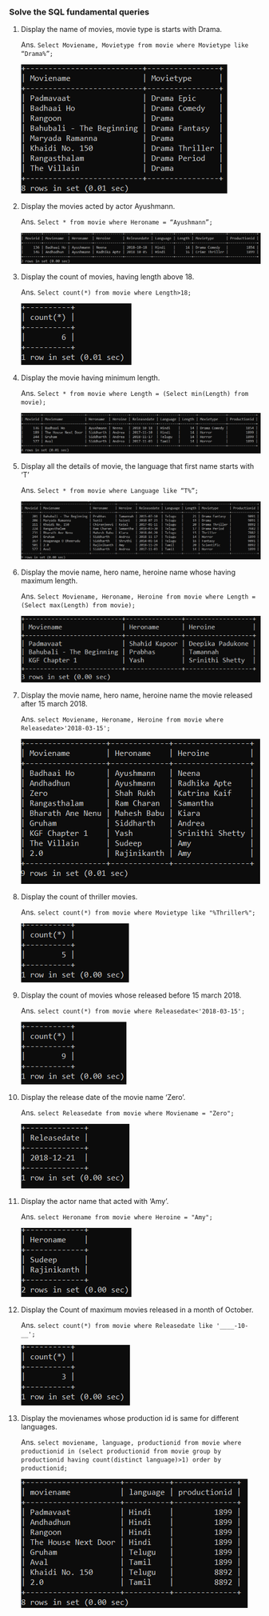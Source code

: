 ### Solve the SQL fundamental queries

1.	Display the name of movies, movie type is starts with Drama.
    
    Ans. `Select Moviename, Movietype from movie where Movietype like “Drama%”;`

    ![](/Images/S1.PNG)

2.	Display the movies acted by actor Ayushmann.

    Ans. `Select * from movie where Heroname = “Ayushmann”;`

    ![](/Images/S2.PNG)

3.	Display the count of movies, having length above 18.
    
    Ans. `Select count(*) from movie where Length>18;`	
    
    ![](/Images/S3.PNG)

4.	Display the movie having minimum length.

    Ans. `Select * from movie where Length = (Select min(Length) from movie);`

    ![](/Images/S4.PNG)
    
5.	Display all the details of movie, the language that first name starts with ‘T’

    Ans. `Select * from movie where Language like “T%”;`

    ![](/Images/S5.PNG)
    
6.	Display the movie name, hero name, heroine name whose having maximum length.
    
    Ans. `Select Moviename, Heroname, Heroine from movie where Length = (Select max(Length) from movie);`

    ![](/Images/S6.PNG)
    
7.	Display the movie name, hero name, heroine name the movie released after 15 march 2018.

    Ans. `select Moviename, Heroname, Heroine from movie where Releasedate>'2018-03-15';`
    
    ![](/Images/S7.PNG)
    
8.	Display the count of thriller movies.

    Ans. `select count(*) from movie where Movietype like "%Thriller%";`

    ![](/Images/S8.PNG)
    
9.	Display the count of movies whose released before 15 march 2018.

    Ans. `select count(*) from movie where Releasedate<'2018-03-15';`

    ![](/Images/S9.PNG)
    
10.	 Display the release date of the movie name ‘Zero’.
    
     Ans. `select Releasedate from movie where Moviename = "Zero";` 
     
     ![](/Images/S10.PNG)

11.	Display the actor name that acted with ‘Amy’.
    
    Ans. `select Heroname from movie where Heroine = "Amy";`

    ![](/Images/S11.PNG)
    
12.	Display the Count of maximum movies released in a month of October.

    Ans. `select count(*) from movie where Releasedate like '____-10-__';`

    ![](/Images/S12.PNG)
    
13.	Display the movienames whose production id is same for different languages.
    
    Ans. `select moviename, language, productionid from movie where productionid in (select productionid from movie group by productionid having count(distinct language)>1) order by productionid;`

    ![](/Images/S13.PNG)